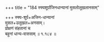 +++
title = "184 स्फ्यशूर्पाजिनधान्यानां मुसलोलूखलानसाम्"

+++
स्फ्य-शूर्प+अजिन-धान्यानां  
मुसल+उलूखल+अनसाम्।  
प्रोक्षणं संहतानां च  
बहूनां धान्य-वाससाम्  ॥ १.१८४ ॥